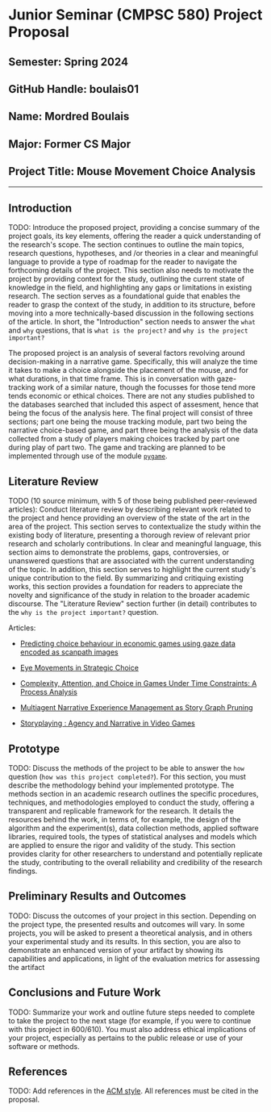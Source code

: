 # Junior Seminar (CMPSC 580) Project Proposal

## Semester: Spring 2024

## GitHub Handle: boulais01

## Name: Mordred Boulais

## Major: Former CS Major

## Project Title: Mouse Movement Choice Analysis

---

## Introduction

TODO: Introduce the proposed project, providing a concise summary of the project goals, its key elements, offering the reader a quick understanding of the research's scope. The section continues to outline the main topics, research questions, hypotheses, and /or theories in a clear and meaningful language to provide a type of roadmap for the reader to navigate the forthcoming details of the project. This section also needs to motivate the project by providing context for the study, outlining the current state of knowledge in the field, and highlighting any gaps or limitations in existing research. The section serves as a foundational guide that enables the reader to grasp the context of the study, in addition to its structure, before moving into a more technically-based discussion in the following sections of the article. In short, the "Introduction" section needs to answer the `what` and `why` questions, that is `what is the project?` and `why is the project important?`

The proposed project is an analysis of several factors revolving around
decision-making in a narrative game. Specifically, this will analyze the time it
takes to make a choice alongside the placement of the mouse, and for what
durations, in that time frame. This is in conversation with gaze-tracking work
of a similar nature, though the focusses for those tend more tends economic or
ethical choices. There are not any studies published to the databases searched
that included this aspect of assesment, hence that being the focus of the
analysis here. The final project will consist of three sections; part one being
the mouse tracking module, part two being the narrative choice-based game, and
part three being the analysis of the data collected from a study of players
making choices tracked by part one during play of part two. The game and
tracking are planned to be implemented through use of the module
[`pygame`](https://www.pygame.org/docs/).

## Literature Review

TODO (10 source minimum, with 5 of those being published peer-reviewed articles): Conduct literature review by describing relevant work related to the project and hence providing an overview of the state of the art in the area of the project. This section serves to contextualize the study within the existing body of literature, presenting a thorough review of relevant prior research and scholarly contributions. In clear and meaningful language, this section aims to demonstrate the problems, gaps, controversies, or unanswered questions that are associated with the current understanding of the topic. In addition, this section serves to highlight the current study's unique contribution to the field. By summarizing and critiquing existing works, this section provides a foundation for readers to appreciate the novelty and significance of the study in relation to the broader academic discourse. The "Literature Review" section further (in detail) contributes to the `why is the project important?` question.

Articles:

- [Predicting choice behaviour in economic games using gaze data encoded as scanpath images](https://pubmed.ncbi.nlm.nih.gov/36959330/)

- [Eye Movements in Strategic Choice](https://www.ncbi.nlm.nih.gov/pmc/articles/PMC4959529/)

- [Complexity, Attention, and Choice in Games Under Time Constraints: A Process Analysis](https://psycnet.apa.org/fulltext/2018-43611-001.pdf?auth_token=f7f4cc5a510c0e2bdeeff4aa3156b8e34ecf74b4&returnUrl=https%3A%2F%2Fpsycnet.apa.org%2Frecord%2F2018-43611-001)

- [Multiagent Narrative Experience Management as Story Graph Pruning](https://allegheny.summon.serialssolutions.com/#!/search/document?ho=t&include.ft.matches=f&fvf=ContentType,Journal%20Article,f%7CContentType,Paper,f%7CContentType,Book%20%2F%20eBook,f%7CSubjectTerms,game%20theory,f%7CSubjectTerms,computer%20science,f%7CSubjectTerms,computer%20science%20and%20game%20theory,f%7CLanguage,English,f%7CSubjectTerms,choice%20behavior,f%7CSubjectTerms,science%20%26%20technology,f%7CDiscipline,computer%20science,f%7CSubjectTerms,computer%20science%5C,%20information%20systems,f%7CSubjectTerms,computer%20science%5C,%20interdisciplinary%20applications,f&l=en&searchscope=All&q=(choice)%20AND%20(narrative%20game)&id=FETCHMERGED-LOGICAL-c207t-6cce8e1343725519f4918b4ee2e60170ac905accddb2ed1f953689e25d79132c2)

- [Storyplaying : Agency and Narrative in Video Games](https://web.p.ebscohost.com/ehost/detail/detail?vid=3&sid=c603769a-90c7-4ab7-9191-f57721409754%40redis&bdata=JkF1dGhUeXBlPWlwLHNoaWImc2l0ZT1laG9zdC1saXZl#db=e000xna&AN=641742)

## Prototype

TODO: Discuss the methods of the project to be able to answer the `how` question (`how was this project completed?`). For this section, you must describe  the methodology behind your implemented prototype. The methods section in an academic research outlines the specific procedures, techniques, and methodologies employed to conduct the study, offering a transparent and replicable framework for the research. It details the resources behind the work, in terms of, for example, the design of the algorithm and the experiment(s), data collection methods, applied software libraries, required tools, the types of statistical analyses and models which are applied to ensure the rigor and validity of the study. This section provides clarity for other researchers to understand and potentially replicate the study, contributing to the overall reliability and credibility of the research findings.

## Preliminary Results and Outcomes

TODO: Discuss the outcomes of your project in this section. Depending on the project type, the presented results and outcomes will vary. In some projects, you will be asked to present a theoretical analysis, and in others your experimental study and its results. In this section, you are also to demonstrate an enhanced version of your artifact by showing its capabilities and applications, in light of the evaluation metrics for assessing the artifact

## Conclusions and Future Work

TODO: Summarize your work and outline future steps needed to complete to take the project to the next stage (for example, if you were to continue with this project in 600/610). You must also address ethical implications of your project, especially as pertains to the public release or use of your software or methods.

## References

TODO: Add references in the [ACM style](https://www.acm.org/publications/authors/reference-formatting). All references must be cited in the proposal.
